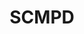 ---
schema: default
title: SCMPD
description: Savannah-Chatham Metropolitan Police Department
logo: 'http://scmpd.org/wp-content/uploads/2014/07/SCMPD-PATCH-small1-256x300.png'
---